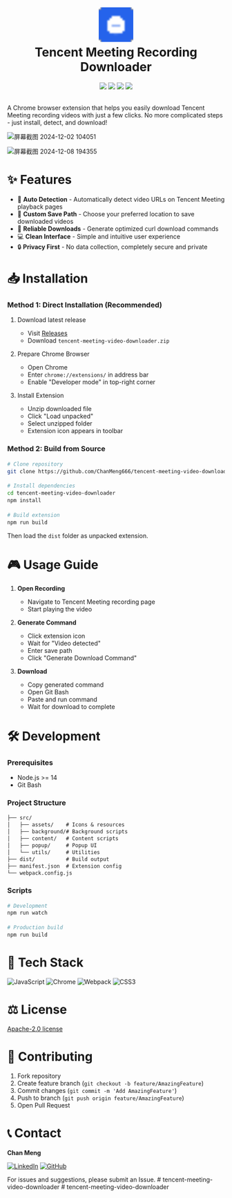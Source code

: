 <div align="center">
 <h1> <img src="/icons/icon128.png" width="80px"><br/>Tencent Meeting Recording Downloader</h1>
 <img src="https://img.shields.io/github/license/ChanMeng666/tencent-meeting-video-downloader"/>
 <img src="https://img.shields.io/github/v/release/ChanMeng666/tencent-meeting-video-downloader"/>
 <img src="https://img.shields.io/chrome-web-store/rating/tencent-meeting-video-downloader"/>
 <img src="https://img.shields.io/github/stars/ChanMeng666/tencent-meeting-video-downloader"/>
</div>
<br/>

A Chrome browser extension that helps you easily download Tencent Meeting recording videos with just a few clicks. No more complicated steps - just install, detect, and download!

![屏幕截图 2024-12-02 104051](https://github.com/user-attachments/assets/ccc3775f-b395-4bdd-a474-7d286086d012)

![屏幕截图 2024-12-08 194355](https://github.com/user-attachments/assets/22949259-5d14-4270-9d31-0f290e8fbc81)

# ✨ Features

- 🎯 **Auto Detection** - Automatically detect video URLs on Tencent Meeting playback pages
- 📂 **Custom Save Path** - Choose your preferred location to save downloaded videos
- 🚀 **Reliable Downloads** - Generate optimized curl download commands
- 💻 **Clean Interface** - Simple and intuitive user experience
- 🔒 **Privacy First** - No data collection, completely secure and private

# 📥 Installation

### Method 1: Direct Installation (Recommended)

1. Download latest release
   - Visit [Releases](https://github.com/ChanMeng666/tencent-meeting-video-downloader/releases) 
   - Download `tencent-meeting-video-downloader.zip`

2. Prepare Chrome Browser
   - Open Chrome
   - Enter `chrome://extensions/` in address bar
   - Enable "Developer mode" in top-right corner

3. Install Extension
   - Unzip downloaded file
   - Click "Load unpacked"
   - Select unzipped folder
   - Extension icon appears in toolbar

### Method 2: Build from Source

```bash
# Clone repository 
git clone https://github.com/ChanMeng666/tencent-meeting-video-downloader.git

# Install dependencies
cd tencent-meeting-video-downloader
npm install

# Build extension
npm run build
```

Then load the `dist` folder as unpacked extension.

# 🎮 Usage Guide

1. **Open Recording** 
   - Navigate to Tencent Meeting recording page
   - Start playing the video

2. **Generate Command**
   - Click extension icon
   - Wait for "Video detected"
   - Enter save path
   - Click "Generate Download Command"

3. **Download**
   - Copy generated command
   - Open Git Bash
   - Paste and run command
   - Wait for download to complete

# 🛠️ Development

### Prerequisites
- Node.js >= 14
- Git Bash

### Project Structure
```
├── src/
│   ├── assets/    # Icons & resources
│   ├── background/# Background scripts
│   ├── content/   # Content scripts
│   ├── popup/     # Popup UI
│   └── utils/     # Utilities
├── dist/          # Build output
├── manifest.json  # Extension config
└── webpack.config.js
```

### Scripts
```bash
# Development
npm run watch

# Production build
npm run build
```

# 🚀 Tech Stack

![JavaScript](https://img.shields.io/badge/javascript-%23323330.svg?style=for-the-badge&logo=javascript&logoColor=%23F7DF1E)
![Chrome](https://img.shields.io/badge/chrome-%234285F4.svg?style=for-the-badge&logo=google-chrome&logoColor=white)
![Webpack](https://img.shields.io/badge/webpack-%238DD6F9.svg?style=for-the-badge&logo=webpack&logoColor=black)
![CSS3](https://img.shields.io/badge/css3-%231572B6.svg?style=for-the-badge&logo=css3&logoColor=white)

# ⚖️ License

[Apache-2.0 license](LICENSE)

# 🤝 Contributing

1. Fork repository
2. Create feature branch (`git checkout -b feature/AmazingFeature`)
3. Commit changes (`git commit -m 'Add AmazingFeature'`)
4. Push to branch (`git push origin feature/AmazingFeature`)
5. Open Pull Request

# 📞 Contact

**Chan Meng**

[![LinkedIn](https://img.shields.io/badge/linkedin-%230077B5.svg?style=normal&logo=linkedin&logoColor=white)](https://www.linkedin.com/in/chanmeng666/)
[![GitHub](https://img.shields.io/badge/github-%23121011.svg?style=normal&logo=github&logoColor=white)](https://github.com/ChanMeng666)

For issues and suggestions, please submit an Issue.
#   t e n c e n t - m e e t i n g - v i d e o - d o w n l o a d e r 
 
 #   t e n c e n t - m e e t i n g - v i d e o - d o w n l o a d e r 
 
 